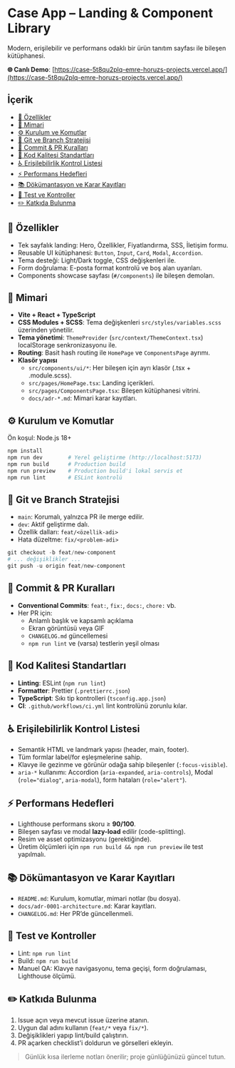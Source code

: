 # Case App – Landing & Component Library

Modern, erişilebilir ve performans odaklı bir ürün tanıtım sayfası ile bileşen kütüphanesi.

**🌐 Canlı Demo**: [https://case-5t8qu2plq-emre-horuzs-projects.vercel.app/](https://case-5t8qu2plq-emre-horuzs-projects.vercel.app/)

## İçerik

- [🚀 Özellikler](#-özellikler)
- [🧱 Mimari](#-mimari)
- [⚙️ Kurulum ve Komutlar](#️-kurulum-ve-komutlar)
- [🌿 Git ve Branch Stratejisi](#-git-ve-branch-stratejisi)
- [📝 Commit & PR Kuralları](#-commit--pr-kuralları)
- [🎯 Kod Kalitesi Standartları](#-kod-kalitesi-standartları)
- [♿ Erişilebilirlik Kontrol Listesi](#-erişilebilirlik-kontrol-listesi)
- [⚡ Performans Hedefleri](#-performans-hedefleri)
- [📚 Dökümantasyon ve Karar Kayıtları](#-dökümantasyon-ve-karar-kayıtları)
- [🧪 Test ve Kontroller](#-test-ve-kontroller)
- [✏️ Katkıda Bulunma](#-katkıda-bulunma)

## 🚀 Özellikler

- Tek sayfalık landing: Hero, Özellikler, Fiyatlandırma, SSS, İletişim formu.
- Reusable UI kütüphanesi: `Button`, `Input`, `Card`, `Modal`, `Accordion`.
- Tema desteği: Light/Dark toggle, CSS değişkenleri ile.
- Form doğrulama: E-posta format kontrolü ve boş alan uyarıları.
- Components showcase sayfası (`#/components`) ile bileşen demoları.

## 🧱 Mimari

- **Vite + React + TypeScript**
- **CSS Modules + SCSS**: Tema değişkenleri `src/styles/variables.scss` üzerinden yönetilir.
- **Tema yönetimi**: `ThemeProvider` (`src/context/ThemeContext.tsx`) localStorage senkronizasyonu ile.
- **Routing**: Basit hash routing ile `HomePage` ve `ComponentsPage` ayrımı.
- **Klasör yapısı**
   - `src/components/ui/*`: Her bileşen için ayrı klasör (.tsx + .module.scss).
   - `src/pages/HomePage.tsx`: Landing içerikleri.
   - `src/pages/ComponentsPage.tsx`: Bileşen kütüphanesi vitrini.
   - `docs/adr-*.md`: Mimari karar kayıtları.

## ⚙️ Kurulum ve Komutlar

Ön koşul: Node.js 18+

```powershell
npm install
npm run dev        # Yerel geliştirme (http://localhost:5173)
npm run build      # Production build
npm run preview    # Production build'i lokal servis et
npm run lint       # ESLint kontrolü

```

## 🌿 Git ve Branch Stratejisi

- `main`: Korumalı, yalnızca PR ile merge edilir.
- `dev`: Aktif geliştirme dalı.
- Özellik dalları: `feat/<özellik-adi>`
- Hata düzeltme: `fix/<problem-adi>`

```powershell
git checkout -b feat/new-component
# ... değişiklikler ...
git push -u origin feat/new-component

```

## 📝 Commit & PR Kuralları

- **Conventional Commits**: `feat:`, `fix:`, `docs:`, `chore:` vb.
- Her PR için:
   - Anlamlı başlık ve kapsamlı açıklama
   - Ekran görüntüsü veya GIF
   - `CHANGELOG.md` güncellemesi
   - `npm run lint` ve (varsa) testlerin yeşil olması

## 🎯 Kod Kalitesi Standartları

- **Linting**: ESLint (`npm run lint`)
- **Formatter**: Prettier (`.prettierrc.json`)
- **TypeScript**: Sıkı tip kontrolleri (`tsconfig.app.json`)
- **CI**: `.github/workflows/ci.yml` lint kontrolünü zorunlu kılar.

## ♿ Erişilebilirlik Kontrol Listesi

- Semantik HTML ve landmark yapısı (header, main, footer).
- Tüm formlar label/for eşleşmelerine sahip.
- Klavye ile gezinme ve görünür odağa sahip bileşenler (`:focus-visible`).
- `aria-*` kullanımı: Accordion (`aria-expanded`, `aria-controls`), Modal (`role="dialog"`, `aria-modal`), form hataları (`role="alert"`).

## ⚡ Performans Hedefleri

- Lighthouse performans skoru ≥ **90/100**.
- Bileşen sayfası ve modal **lazy-load** edilir (code-splitting).
- Resim ve asset optimizasyonu (gerektiğinde).
- Üretim ölçümleri için `npm run build && npm run preview` ile test yapılmalı.

## 📚 Dökümantasyon ve Karar Kayıtları

- `README.md`: Kurulum, komutlar, mimari notlar (bu dosya).
- `docs/adr-0001-architecture.md`: Karar kayıtları.
- `CHANGELOG.md`: Her PR’de güncellenmeli.

## 🧪 Test ve Kontroller

- Lint: `npm run lint`
- Build: `npm run build`
- Manuel QA: Klavye navigasyonu, tema geçişi, form doğrulaması, Lighthouse ölçümü.

## ✏️ Katkıda Bulunma

1. Issue açın veya mevcut issue üzerine atanın.
2. Uygun dal adını kullanın (`feat/*` veya `fix/*`).
3. Değişiklikleri yapıp lint/build çalıştırın.
4. PR açarken checklist'i doldurun ve görselleri ekleyin.

> Günlük kısa ilerleme notları önerilir; proje günlüğünüzü güncel tutun.
